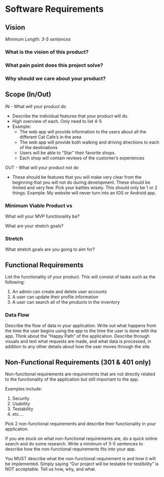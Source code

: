 # Software Requirements

## Vision

_Minimum Length: 3-5 sentences_

### What is the vision of this product?

### What pain point does this project solve?

### Why should we care about your product?

## Scope (In/Out)

IN - What will your product do

- Describe the individual features that your product will do.
- High overview of each. Only need to list 4-5
- Example:
  - The web app will provide information to the users about all the different Cat Cafe’s in the area
  - The web app will provide both walking and driving directions to each of the destinations
  - Users will be able to “Star” their favorite shops.
  - Each shop will contain reviews of the customer’s experiences

OUT - What will your product not do

- These should be features that you will make very clear from the beginning that you will not do during development. These should be limited and very few. Pick your battles wisely. This should only be 1 or 2 things. Example: My website will never turn into an IOS or Android app.

### Minimum Viable Product vs

What will your MVP functionality be?

What are your stretch goals?

### Stretch

What stretch goals are you going to aim for?

## Functional Requirements

List the functionality of your product. This will consist of tasks such as the following:

1. An admin can create and delete user accounts
1. A user can update their profile information
1. A user can search all of the products in the inventory

### Data Flow

Describe the flow of data in your application. Write out what happens from the time the user begins using the app to the time the user is done with the app. Think about the “Happy Path” of the application. Describe through visuals and text what requests are made, and what data is processed, in addition to any other details about how the user moves through the site.

## Non-Functional Requirements (301 & 401 only)

Non-functional requirements are requirements that are not directly related to the functionality of the application but still important to the app.

Examples include:

1. Security
1. Usability
1. Testability
1. etc….

Pick 2 non-functional requirements and describe their functionality in your application.

If you are stuck on what non-functional requirements are, do a quick online search and do some research. Write a minimum of 3-5 sentences to describe how the non-functional requirements fits into your app.

You MUST describe what the non-functional requirement is and how it will be implemented. Simply saying “Our project will be testable for testibility” is NOT acceptable. Tell us how, why, and what.
